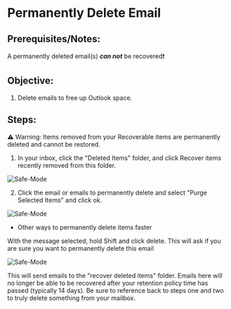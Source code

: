 
# Permanently Delete Email

## Prerequisites/Notes:

A permanently deleted email(s) ***can not*** be recovered:heavy_exclamation_mark:

## Objective:

1. Delete emails to free up Outlook space.

## Steps:

:warning: Warning: Items removed from your Recoverable items are permanently deleted and cannot be restored.

1. In your inbox, click the "Deleted Items" folder, and click Recover items recently removed from this folder.

![Safe-Mode](https://github.com/XXLMandalorian013/Docs-Software-SAS-Public/blob/main/Outlook%20(Desktop)/Email/Permanently-Delete-Email/images/Deleted-Items.png)

2. Click the email or emails to permanently delete and select "Purge Selected Items" and click ok.

![Safe-Mode](https://github.com/XXLMandalorian013/Docs-Software-SAS-Public/blob/main/Outlook%20(Desktop)/Email/Permanently-Delete-Email/images/Recover-Deleted-Items-Purge.png)

- Other ways to permanently delete items faster

With the message selected, hold Shift and click delete. This will ask if you are sure you want to permanently delete this email

![Safe-Mode](https://github.com/XXLMandalorian013/Docs-Software-SAS-Public/blob/main/Outlook%20(Desktop)/Email/Permanently-Delete-Email/images/alt-method.png)

This will send emails to the "recover deleted items" folder. Emails here will no longer be able to be recovered after your retention policy time has 
passed (typically 14 days). Be sure to reference back to steps one and two to truly delete something from your mailbox.

